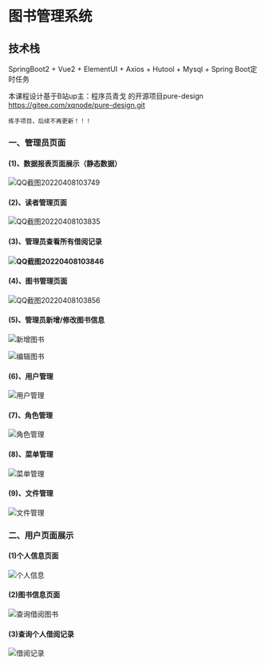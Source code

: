 # 图书管理系统

## 技术栈

SpringBoot2 + Vue2 + ElementUI + Axios + Hutool + Mysql +
Spring Boot定时任务

本课程设计基于B站up主：程序员青戈 的开源项目pure-design https://gitee.com/xqnode/pure-design.git

~~~ 
练手项目，后续不再更新！！！
~~~

### 一、管理员页面

#### (1)、数据报表页面展示（静态数据）

![QQ截图20220408103749](D:\idea-workspace\library\assets\QQ截图20220408103749.png)

#### (2)、读者管理页面

![QQ截图20220408103835](D:\idea-workspace\library\assets\QQ截图20220408103835.png)

#### (3)、管理员查看所有借阅记录

#### ![QQ截图20220408103846](D:\idea-workspace\library\assets\QQ截图20220408103846.png)

#### (4)、图书管理页面

![QQ截图20220408103856](D:\idea-workspace\library\assets\QQ截图20220408103856.png)

#### (5)、管理员新增/修改图书信息

![新增图书](D:\idea-workspace\library\assets\新增图书.png)

![编辑图书](D:\idea-workspace\library\assets\编辑图书.png)

#### (6)、用户管理

![用户管理](D:\idea-workspace\library\assets\用户管理.png)

####  (7)、角色管理

![角色管理](D:\idea-workspace\library\assets\角色管理.png)

#### (8)、菜单管理

![菜单管理](D:\idea-workspace\library\assets\菜单管理.png)

#### (9)、文件管理

![文件管理](D:\idea-workspace\library\assets\文件管理.png)

### 二、用户页面展示

#### (1)个人信息页面

![个人信息](D:\idea-workspace\library\assets\个人信息.png)

#### (2)图书信息页面

![查询借阅图书](D:\idea-workspace\library\assets\查询借阅图书.png)

#### (3)查询个人借阅记录

![借阅记录](D:\idea-workspace\library\assets\借阅记录.png)





